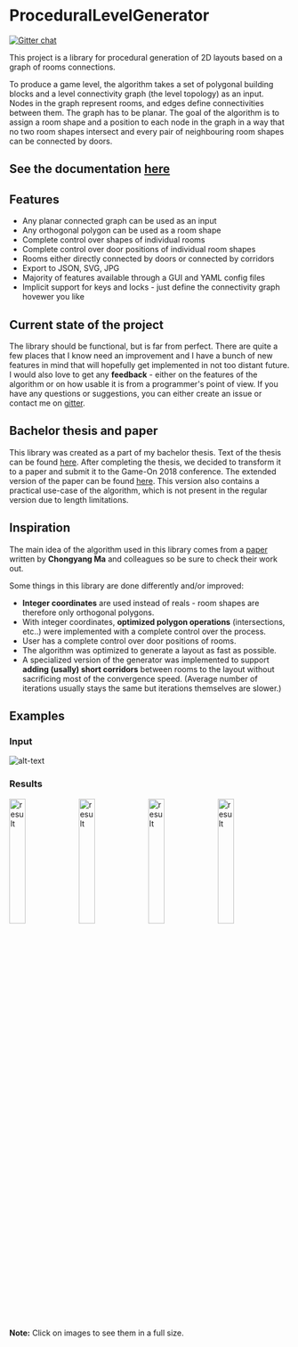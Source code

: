 # ProceduralLevelGenerator

[![Gitter chat](https://badges.gitter.im/OndrejNepozitek/ProceduralLevelGenerator.png)](https://gitter.im/OndrejNepozitek/ProceduralLevelGenerator)

This project is a library for procedural generation of 2D layouts based on a graph of rooms connections.

To produce a game level, the algorithm takes a set of polygonal building blocks and a level connectivity graph (the level topology) as an input. Nodes in the graph represent rooms, and edges define connectivities between them. The graph has to be planar. The goal of the algorithm is to assign a room shape and a position to each node in the graph in a way that no two room shapes intersect and every pair of neighbouring room shapes can be connected by doors.

## See the documentation [here](https://ondrejnepozitek.github.io/ProceduralLevelGenerator/docs/introduction.html)

## Features
- Any planar connected graph can be used as an input
- Any orthogonal polygon can be used as a room shape
- Complete control over shapes of individual rooms
- Complete control over door positions of individual room shapes
- Rooms either directly connected by doors or connected by corridors
- Export to JSON, SVG, JPG
- Majority of features available through a GUI and YAML config files
- Implicit support for keys and locks - just define the connectivity graph hovewer you like

## Current state of the project
The library should be functional, but is far from perfect. There are quite a few places that I know need an improvement and I have a bunch of new features in mind that will hopefully get implemented in not too distant future. I would also love to get any **feedback** - either on the features of the algorithm or on how usable it is from a programmer's point of view. If you have any questions or suggestions, you can either create an issue or contact me on [gitter](https://gitter.im/OndrejNepozitek/ProceduralLevelGenerator).

## Bachelor thesis and paper
This library was created as a part of my bachelor thesis. Text of the thesis can be found [here](https://github.com/OndrejNepozitek/ProceduralLevelGenerator/blob/text/bachelor_thesis.pdf). After completing the thesis, we decided to transform it to a paper and submit it to the Game-On 2018 conference. The extended version of the paper can be found [here](https://github.com/OndrejNepozitek/ProceduralLevelGenerator/blob/text/extended_paper.pdf). This version also contains a practical use-case of the algorithm, which is not present in the regular version due to length limitations.

## Inspiration
The main idea of the algorithm used in this library comes from a [paper](http://chongyangma.com/publications/gl/index.html) written by **Chongyang Ma** and colleagues so be sure to check their work out.

Some things in this library are done differently and/or improved:
- **Integer coordinates** are used instead of reals - room shapes are therefore only orthogonal polygons.
- With integer coordinates, **optimized polygon operations** (intersections, etc..) were implemented with a complete control over the process.
- User has a complete control over door positions of rooms.
- The algorithm was optimized to generate a layout as fast as possible.
- A specialized version of the generator was implemented to support **adding (usally) short corridors** between rooms to the layout without sacrificing most of the convergence speed. (Average number of iterations usually stays the same but iterations themselves are slower.)

## Examples

### Input

![alt-text](https://ondrejnepozitek.github.io/ProceduralLevelGenerator/docs/assets/introduction/introduction.svg)

### Results

<div class="results">
  <a href="https://ondrejnepozitek.github.io/ProceduralLevelGenerator/docs/assets/introduction/0.jpg" target="_blank"><img width="24%" src="https://ondrejnepozitek.github.io/ProceduralLevelGenerator/docs/assets/introduction/0.jpg" alt="result"></a>
  <a href="https://ondrejnepozitek.github.io/ProceduralLevelGenerator/docs/assets/introduction/1.jpg" target="_blank"><img width="24%" src="https://ondrejnepozitek.github.io/ProceduralLevelGenerator/docs/assets/introduction/1.jpg" alt="result"></a>
  <a href="https://ondrejnepozitek.github.io/ProceduralLevelGenerator/docs/assets/introduction/2.jpg" target="_blank"><img width="24%" src="https://ondrejnepozitek.github.io/ProceduralLevelGenerator/docs/assets/introduction/2.jpg" alt="result"></a>
  <a href="https://ondrejnepozitek.github.io/ProceduralLevelGenerator/docs/assets/introduction/3.jpg" target="_blank"><img width="24%" src="https://ondrejnepozitek.github.io/ProceduralLevelGenerator/docs/assets/introduction/3.jpg" alt="result"></a>
</div>

**Note:** Click on images to see them in a full size.
